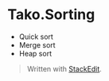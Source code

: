 Tako.Sorting
============

- Quick sort
- Merge sort
- Heap sort

> Written with [StackEdit](http://benweet.github.io/stackedit/).
